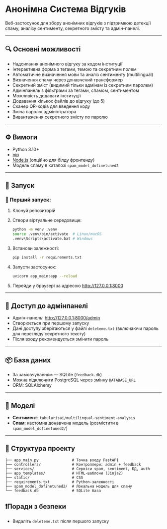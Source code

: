 # Анонімна Система Відгуків

Веб-застосунок для збору анонімних відгуків з підтримкою детекції спаму, аналізу сентименту, секретного змісту та адмін-панелі.

---

## 🔍 Основні можливості

- Надсилання анонімного відгуку за кодом інституції
- Інтерактивна форма з тегами, темою та секретним полем
- Автоматичне визначення мови та аналіз сентименту (multilingual)
- Визначення спаму через донавчений трансформер
- Секретний зміст (видимий тільки адмінам із секретним паролем)
- Адмінпанель з фільтрами за тегами, спамом, сентиментом
- Можливість додавати інституції
- Додавання кількох файлів до відгуку (до 5)
- Сканер QR-кодів для введення коду
- Зміна паролю адміністратора
- Вивантаження секретного змісту по паролю

---

## ⚙️ Вимоги

- Python 3.10+
- [pip](https://pip.pypa.io/en/stable/)
- [Node.js](https://nodejs.org/) (опційно для білду фронтенду)
- Модель спаму в каталозі `spam_model_dofinetuned2`

---

## 🚀 Запуск

### 🔧 Перший запуск:

1. Клонуй репозиторій
2. Створи віртуальне середовище:

   ```bash
   python -m venv .venv
   source .venv/bin/activate  # Linux/macOS
   .venv\Scripts\activate.bat # Windows
   ```

3. Встанови залежності:

   ```bash
   pip install -r requirements.txt
   ```

4. Запусти застосунок:

   ```bash
   uvicorn app_main:app --reload
   ```

5. Перейди у браузері за адресою http://127.0.0.1:8000

---

## 🔐 Доступ до адмінпанелі

- Адмін-панель: http://127.0.0.1:8000/admin
- Створюється при першому запуску
- Дані доступу зберігаються у файлі `deleteme.txt` (включаючи пароль для перегляду секретного тексту)
- Після входу рекомендується змінити пароль

---

## 📦 База даних

- За замовчуванням — SQLite (`feedback.db`)
- Можна підключити PostgreSQL через змінну `DATABASE_URL`
- ORM: SQLAlchemy

---

## 🧠 Моделі

- **Сентимент**: `tabularisai/multilingual-sentiment-analysis`
- **Спам**: кастомна донавчена модель (розмістити в `spam_model_dofinetuned2/`)

---

## 📁 Структура проекту

```
├── app_main.py               # Точка входу FastAPI
├── controllers/              # Контроллери: admin + feedback
├── services/                 # Сервіси spam, sentiment, БД, auth
├── app_templates/            # HTML-шаблони (Jinja2)
├── static/                   # CSS
├── requirements.txt          # Python-залежності
├── spam_model_dofinetuned2/  # Локальна модель для спаму
└── feedback.db               # SQLite база
```

## ❗️Поради з безпеки

- Видаліть `deleteme.txt` після першого запуску